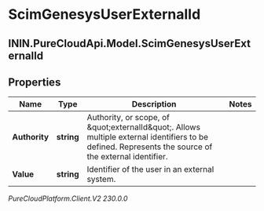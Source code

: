 # ScimGenesysUserExternalId

## ININ.PureCloudApi.Model.ScimGenesysUserExternalId

## Properties

|Name | Type | Description | Notes|
|------------ | ------------- | ------------- | -------------|
| **Authority** | **string** | Authority, or scope, of \&quot;externalId\&quot;. Allows multiple external identifiers to be defined. Represents the source of the external identifier. | |
| **Value** | **string** | Identifier of the user in an external system. | |



_PureCloudPlatform.Client.V2 230.0.0_
